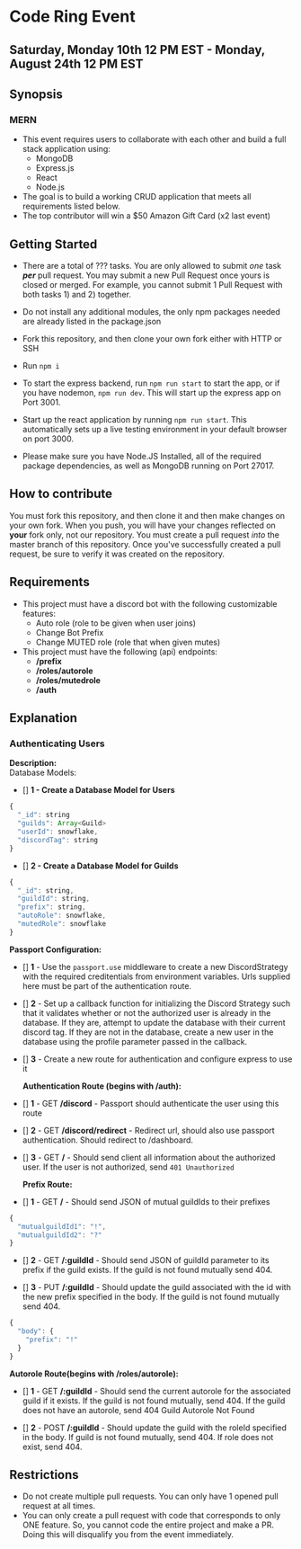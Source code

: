 # Code Ring Event

## Saturday, Monday 10th 12 PM EST - Monday, August 24th 12 PM EST

## Synopsis

### MERN

- This event requires users to collaborate with each other and build a full stack application using:
  - MongoDB
  - Express.js
  - React
  - Node.js
- The goal is to build a working CRUD application that meets all requirements listed below.
- The top contributor will win a $50 Amazon Gift Card (x2 last event)

## Getting Started

- There are a total of ??? tasks. You are only allowed to submit *one* task ***per*** pull request. You may submit a new Pull Request once yours is closed or merged. For example, you cannot submit 1 Pull Request with both tasks 1) and 2) together.

- Do not install any additional modules, the only npm packages needed are already listed in the package.json

- Fork this repository, and then clone your own fork either with HTTP or SSH

- Run `npm i`

- To start the express backend, run `npm run start` to start the app, or if you have nodemon, `npm run dev`. This will start up the express app on Port 3001.

- Start up the react application by running `npm run start`. This automatically sets up a live testing environment in your default browser on port 3000.

- Please make sure you have Node.JS Installed, all of the required package dependencies, as well as MongoDB running on Port 27017.

## How to contribute

You must fork this repository, and then clone it and then make changes on your own fork. When you push, you will have your changes reflected on **your** fork only, not our repository. You must create a pull request *into* the master branch of this repository. Once you've successfully created a pull request, be sure to verify it was created on the repository.

## Requirements

- This project must have a discord bot with the following customizable features:
  - Auto role (role to be given when user joins)
  - Change Bot Prefix
  - Change MUTED role (role that when given mutes)
- This project must have the following (api) endpoints:
  - **/prefix**
  - **/roles/autorole**
  - **/roles/mutedrole**
  - **/auth**

## Explanation

### Authenticating Users

**Description:**
  <br/>
  Database Models:

- [] **1 - Create a Database Model for Users**

```js
{
  "_id": string
  "guilds": Array<Guild>
  "userId": snowflake,
  "discordTag": string
}
```

- [] **2 - Create a Database Model for Guilds**

```js
{
  "_id": string,
  "guildId": string,
  "prefix": string,
  "autoRole": snowflake,
  "mutedRole": snowflake
}
```

  **Passport Configuration:**

- [] **1** - Use the `passport.use` middleware to create a new DiscordStrategy with the required creditentials from environment variables. Urls supplied here must be part of the authentication route.

- [] **2** - Set up a callback function for initializing the Discord Strategy such that it validates whether or not the authorized user is already in the database. If they are, attempt to update the database with their current discord tag. If they are not in the database, create a new user in the database using the profile parameter passed in the callback.

- [] **3** - Create a new route for authentication and configure express to use it

  **Authentication Route (begins with /auth):**

- [] **1** - GET **/discord** - Passport should authenticate the user using this route

- [] **2** - GET **/discord/redirect** - Redirect url, should also use passport authentication. Should redirect to /dashboard.

- [] **3** - GET **/** - Should send client all information about the authorized user. If the user is not authorized, send `401 Unauthorized`

  **Prefix Route:**

- [] **1** - GET **/** - Should send JSON of mutual guildIds to their prefixes

```js
{
  "mutualguildId1": "!",
  "mutualguildId2": "?"
}
```

- [] **2** - GET **/:guildId** - Should send JSON of guildId parameter to its prefix if the guild exists. If the guild is not found mutually send 404.

- [] **3** - PUT **/:guildId** - Should update the guild associated with the id with the new prefix specified in the body. If the guild is not found mutually send 404.

```js
{
  "body": {
    "prefix": "!"
  }
}
```

  **Autorole Route(begins with /roles/autorole):**

- [] **1** - GET **/:guildId** - Should send the current autorole for the associated guild if it exists. If the guild is not found mutually, send 404. If the guild does not have an autorole, send 404 Guild Autorole Not Found

- [] **2** - POST **/:guildId** - Should update the guild with the roleId specified in the body. If guild is not found mutually, send 404. If role does not exist, send 404.

## Restrictions

- Do not create multiple pull requests. You can only have 1 opened pull request at all times.
- You can only create a pull request with code that corresponds to only ONE feature. So, you cannot code the entire project and make a PR. Doing this will disqualify you from the event immediately.
